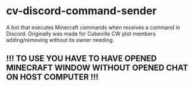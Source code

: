 # cv-discord-command-sender
A bot that executes Minecraft commands when receives a command in Discord. Originally was made for Cubeville CW plot members adding/removing without its owner needing.
## !!! TO USE YOU HAVE TO HAVE OPENED MINECRAFT WINDOW WITHOUT OPENED CHAT ON HOST COMPUTER !!!
